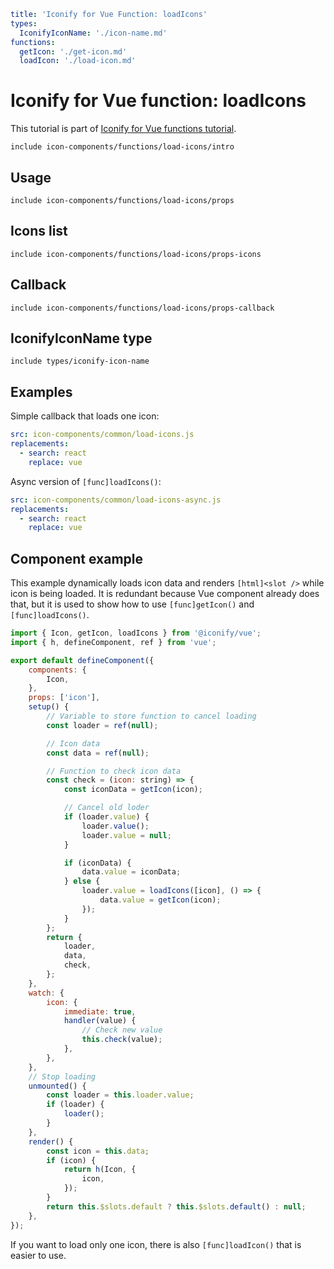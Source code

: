```yaml
title: 'Iconify for Vue Function: loadIcons'
types:
  IconifyIconName: './icon-name.md'
functions:
  getIcon: './get-icon.md'
  loadIcon: './load-icon.md'
```

# Iconify for Vue function: loadIcons

This tutorial is part of [Iconify for Vue functions tutorial](./index.md#functions).

`include icon-components/functions/load-icons/intro`

## Usage

`include icon-components/functions/load-icons/props`

## Icons list

`include icon-components/functions/load-icons/props-icons`

## Callback

`include icon-components/functions/load-icons/props-callback`

## IconifyIconName type

`include types/iconify-icon-name`

## Examples

Simple callback that loads one icon:

```yaml
src: icon-components/common/load-icons.js
replacements:
  - search: react
    replace: vue
```

Async version of `[func]loadIcons()`:

```yaml
src: icon-components/common/load-icons-async.js
replacements:
  - search: react
    replace: vue
```

## Component example

This example dynamically loads icon data and renders `[html]<slot />` while icon is being loaded. It is redundant because Vue component already does that, but it is used to show how to use `[func]getIcon()` and `[func]loadIcons()`.

```js
import { Icon, getIcon, loadIcons } from '@iconify/vue';
import { h, defineComponent, ref } from 'vue';

export default defineComponent({
	components: {
		Icon,
	},
	props: ['icon'],
	setup() {
		// Variable to store function to cancel loading
		const loader = ref(null);

		// Icon data
		const data = ref(null);

		// Function to check icon data
		const check = (icon: string) => {
			const iconData = getIcon(icon);

			// Cancel old loder
			if (loader.value) {
				loader.value();
				loader.value = null;
			}

			if (iconData) {
				data.value = iconData;
			} else {
				loader.value = loadIcons([icon], () => {
					data.value = getIcon(icon);
				});
			}
		};
		return {
			loader,
			data,
			check,
		};
	},
	watch: {
		icon: {
			immediate: true,
			handler(value) {
				// Check new value
				this.check(value);
			},
		},
	},
	// Stop loading
	unmounted() {
		const loader = this.loader.value;
		if (loader) {
			loader();
		}
	},
	render() {
		const icon = this.data;
		if (icon) {
			return h(Icon, {
				icon,
			});
		}
		return this.$slots.default ? this.$slots.default() : null;
	},
});
```

If you want to load only one icon, there is also `[func]loadIcon()` that is easier to use.
